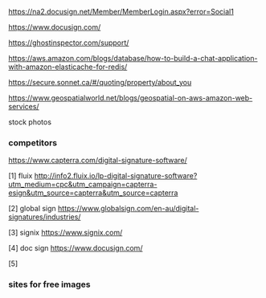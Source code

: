 

https://na2.docusign.net/Member/MemberLogin.aspx?error=Social1

https://www.docusign.com/

https://ghostinspector.com/support/

https://aws.amazon.com/blogs/database/how-to-build-a-chat-application-with-amazon-elasticache-for-redis/

https://secure.sonnet.ca/#/quoting/property/about_you

https://www.geospatialworld.net/blogs/geospatial-on-aws-amazon-web-services/

stock photos
### competitors
https://www.capterra.com/digital-signature-software/

[1] fluix
http://info2.fluix.io/lp-digital-signature-software?utm_medium=cpc&utm_campaign=capterra-esign&utm_source=capterra&utm_source=capterra

[2] global sign
https://www.globalsign.com/en-au/digital-signatures/industries/

[3] signix
https://www.signix.com/

[4] doc sign
https://www.docusign.com/

[5]

### sites for free images
